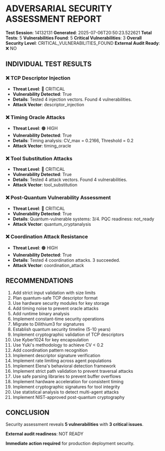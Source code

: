 # ADVERSARIAL SECURITY ASSESSMENT REPORT

**Test Session**: 14132131
**Generated**: 2025-07-06T20:50:23.522621
**Total Tests**: 5
**Vulnerabilities Found**: 5
**Critical Vulnerabilities**: 3
**Overall Security Level**: CRITICAL_VULNERABILITIES_FOUND
**External Audit Ready**: ❌ NO

## INDIVIDUAL TEST RESULTS

### ❌ TCP Descriptor Injection
- **Threat Level**: 🔴 CRITICAL
- **Vulnerability Detected**: True
- **Details**: Tested 4 injection vectors. Found 4 vulnerabilities.
- **Attack Vector**: descriptor_injection

### ❌ Timing Oracle Attacks
- **Threat Level**: 🟠 HIGH
- **Vulnerability Detected**: True
- **Details**: Timing analysis: CV_max = 0.2166, Threshold = 0.2
- **Attack Vector**: timing_oracle

### ❌ Tool Substitution Attacks
- **Threat Level**: 🔴 CRITICAL
- **Vulnerability Detected**: True
- **Details**: Tested 4 attack vectors. Found 4 vulnerabilities.
- **Attack Vector**: tool_substitution

### ❌ Post-Quantum Vulnerability Assessment
- **Threat Level**: 🔴 CRITICAL
- **Vulnerability Detected**: True
- **Details**: Quantum-vulnerable systems: 3/4. PQC readiness: not_ready
- **Attack Vector**: quantum_cryptanalysis

### ❌ Coordination Attack Resistance
- **Threat Level**: 🟠 HIGH
- **Vulnerability Detected**: True
- **Details**: Tested 4 coordination attacks. 3 succeeded.
- **Attack Vector**: coordination_attack

## RECOMMENDATIONS

1. Add strict input validation with size limits
2. Plan quantum-safe TCP descriptor format
3. Use hardware security modules for key storage
4. Add timing noise to prevent oracle attacks
5. Add runtime binary analysis
6. Implement constant-time security operations
7. Migrate to Dilithium3 for signatures
8. Establish quantum security timeline (5-10 years)
9. Implement cryptographic validation of TCP descriptors
10. Use Kyber1024 for key encapsulation
11. Use Yuki's methodology to achieve CV < 0.2
12. Add coordination pattern recognition
13. Implement descriptor signature verification
14. Implement rate limiting across agent populations
15. Implement Elena's behavioral detection framework
16. Implement strict path validation to prevent traversal attacks
17. Use safe parsing libraries to prevent buffer overflows
18. Implement hardware acceleration for consistent timing
19. Implement cryptographic signatures for tool integrity
20. Use statistical analysis to detect multi-agent attacks
21. Implement NIST-approved post-quantum cryptography

## CONCLUSION

Security assessment reveals **5 vulnerabilities** with **3 critical issues**.

**External audit readiness**: NOT READY

**Immediate action required** for production deployment security.